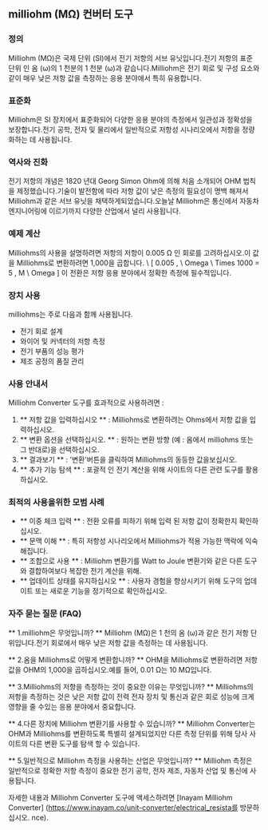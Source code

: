 ## milliohm (MΩ) 컨버터 도구

### 정의
Milliohm (MΩ)은 국제 단위 (SI)에서 전기 저항의 서브 유닛입니다.전기 저항의 표준 단위 인 옴 (ω)의 1 천분의 1 천분 (ω)과 같습니다.Milliohm은 전기 회로 및 구성 요소와 같이 매우 낮은 저항 값을 측정하는 응용 분야에서 특히 유용합니다.

### 표준화
Milliohm은 SI 장치에서 표준화되어 다양한 응용 분야의 측정에서 일관성과 정확성을 보장합니다.전기 공학, 전자 및 물리에서 일반적으로 저항성 시나리오에서 저항을 정량화하는 데 사용됩니다.

### 역사와 진화
전기 저항의 개념은 1820 년대 Georg Simon Ohm에 의해 처음 소개되어 OHM 법칙을 제정했습니다.기술이 발전함에 따라 저항 값이 낮은 측정의 필요성이 명백 해져서 Milliohm과 같은 서브 유닛을 채택하게되었습니다.오늘날 Milliohm은 통신에서 자동차 엔지니어링에 이르기까지 다양한 산업에서 널리 사용됩니다.

### 예제 계산
Milliohms의 사용을 설명하려면 저항의 저항이 0.005 Ω 인 회로를 고려하십시오.이 값을 Milliohms로 변환하려면 1,000을 곱합니다.
\ [
0.005 \, \ Omega \ Times 1000 = 5 \, M \ Omega
\]
이 전환은 저항 응용 분야에서 정확한 측정에 필수적입니다.

### 장치 사용
milliohms는 주로 다음과 함께 사용됩니다.
- 전기 회로 설계
- 와이어 및 커넥터의 저항 측정
- 전기 부품의 성능 평가
- 제조 공정의 품질 관리

### 사용 안내서
Milliohm Converter 도구를 효과적으로 사용하려면 :
1. ** 저항 값을 입력하십시오 ** : Milliohms로 변환하려는 Ohms에서 저항 값을 입력하십시오.
2. ** 변환 옵션을 선택하십시오. ** : 원하는 변환 방향 (예 : 옴에서 milliohms 또는 그 반대로)을 선택하십시오.
3. ** 결과보기 ** : '변환'버튼을 클릭하여 Milliohms의 동등한 값을보십시오.
4. ** 추가 기능 탐색 ** : 포괄적 인 전기 계산을 위해 사이트의 다른 관련 도구를 활용하십시오.

### 최적의 사용을위한 모범 사례
- ** 이중 체크 입력 ** : 전환 오류를 피하기 위해 입력 된 저항 값이 정확한지 확인하십시오.
- ** 문맥 이해 ** : 특히 저항성 시나리오에서 Milliohms가 적용 가능한 맥락에 익숙해집니다.
- ** 조합으로 사용 ** : Milliohm 변환기를 Watt to Joule 변환기와 같은 다른 도구와 결합하여보다 복잡한 전기 계산을 위해.
- ** 업데이트 상태를 유지하십시오 ** : 사용자 경험을 향상시키기 위해 도구의 업데이트 또는 새로운 기능을 정기적으로 확인하십시오.

### 자주 묻는 질문 (FAQ)

** 1.milliohm은 무엇입니까? **
Milliohm (MΩ)은 1 천의 옴 (ω)과 같은 전기 저항 단위입니다.전기 회로에서 매우 낮은 저항 값을 측정하는 데 사용됩니다.

** 2.옴을 Milliohms로 어떻게 변환합니까? **
OHM을 Milliohms로 변환하려면 저항 값을 OHM의 1,000을 곱하십시오.예를 들어, 0.01 Ω는 10 MΩ입니다.

** 3.Milliohms의 저항을 측정하는 것이 중요한 이유는 무엇입니까? **
Milliohms의 저항을 측정하는 것은 낮은 저항 값이 전력 전자 장치 및 통신과 같은 회로 성능에 크게 영향을 줄 수있는 응용 분야에서 중요합니다.

** 4.다른 장치에 Milliohm 변환기를 사용할 수 있습니까? **
Milliohm Converter는 OHM과 Milliohms를 변환하도록 특별히 설계되었지만 다른 측정 단위를 위해 당사 사이트의 다른 변환 도구를 탐색 할 수 있습니다.

** 5.일반적으로 Milliohm 측정을 사용하는 산업은 무엇입니까? **
Milliohm 측정은 일반적으로 정확한 저항 측정이 중요한 전기 공학, 전자 제조, 자동차 산업 및 통신에 사용됩니다.

자세한 내용과 Milliohm Converter 도구에 액세스하려면 [Inayam Milliohm Converter] (https://www.inayam.co/unit-converter/electrical_resista를 방문하십시오. nce).